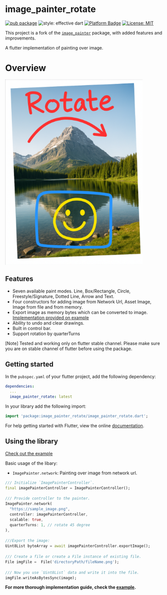 # image_painter_rotate


[![pub package](https://img.shields.io/pub/v/image_painter.svg)](https://pub.dev/packages/image_painter_rotate)
![style: effective dart](https://img.shields.io/badge/style-effective_dart-40c4ff.svg)
[![Platform Badge](https://img.shields.io/badge/platform-android%20|%20ios%20-green.svg)](https://pub.dev/packages/image_painter_rotate)
[![License: MIT](https://img.shields.io/badge/License-MIT-yellow.svg)](https://opensource.org/licenses/MIT)

This project is a fork of the [`image_painter`](https://github.com/yellowQ-software/yellowQ-Flutter-Image-Painter) package, with added features and improvements.

A flutter implementation of painting over image.

# Overview
![demo!](https://raw.githubusercontent.com/satoyan/yellowQ-Flutter-Image-Painter/refs/heads/main/screenshots/image_painter_rotate_sample.png)

## Features

- Seven available paint modes. Line, Box/Rectangle, Circle, Freestyle/Signature, Dotted Line, Arrow and Text.
- Four constructors for adding image from Network Url, Asset Image, Image from file and from memory.
- Export image as memory bytes which can be converted to image. [Implementation provided on example](./example)
- Ability to undo and clear drawings.
- Built in control bar. 
- Support rotation by quarterTurns

[Note]
  Tested and working only on flutter stable channel. Please make sure you are on stable channel of flutter before using the package.

## Getting started

In the `pubspec.yaml` of your flutter project, add the following dependency:

```yaml
dependencies:
  ...
  image_painter_rotate: latest
```

In your library add the following import:

```dart
import 'package:image_painter_rotate/image_painter_rotate.dart';
```

For help getting started with Flutter, view the online [documentation](https://flutter.io/).

## Using the library

[Check out the example](./example)

Basic usage of the libary:

- `ImagePainter.network`: Painting over image from network url.

```dart
/// Initialize `ImagePainterController`. 
final imagePainterController = ImagePainterController();

/// Provide controller to the painter.
ImagePainter.network(
  "https://sample_image.png",
  controller: imagePainterController,
  scalable: true,
  quarterTurns: 1, // rotate 45 degree
),

///Export the image:
Uint8List byteArray = await imagePainterController.exportImage();

/// Create a file or create a File instance of existing file. 
File imgFile =  File('directoryPath/fileName.png');

/// Now you use `Uint8List` data and write it into the file.
imgFile.writeAsBytesSync(image);
```
**For more thorough implementation guide, check the [example](./example).**

<!-- ## Issues and Support. -->

<!-- For any issues or support please visit the [Issues](https://github.com/yellowQ-software/yellowQ-Flutter-Image-Painter/issues). -->
